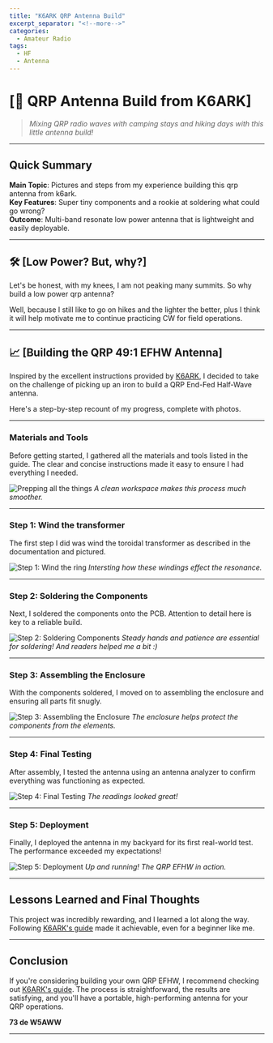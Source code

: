 ```yaml
---
title: "K6ARK QRP Antenna Build"
excerpt_separator: "<!--more-->"
categories:
  - Amateur Radio
tags:
  - HF
  - Antenna
---
```


# [📡 QRP Antenna Build from K6ARK]

> *Mixing QRP radio waves with camping stays and hiking days with this little antenna build!*

---

## Quick Summary
**Main Topic**: Pictures and steps from my experience building this qrp antenna from k6ark.  
**Key Features**: Super tiny components and a rookie at soldering what could go wrong?  
**Outcome**: Multi-band resonate low power antenna that is lightweight and easily deployable.  

<!--more-->

---

## 🛠 [Low Power?  But, why?]

Let's be honest, with my knees, I am not peaking many summits.  So why build a low power qrp antenna? 

Well, because I still like to go on hikes and the lighter the better, plus I think it will help motivate me to continue practicing CW for field operations.

---

## 📈 [Building the QRP 49:1 EFHW Antenna]

Inspired by the excellent instructions provided by [K6ARK](https://k6ark.com/qrp-491-efhw-build-instructions/),
I decided to take on the challenge of picking up an iron to build a QRP End-Fed Half-Wave antenna. 

Here's a step-by-step recount of my progress, complete with photos.

---

### Materials and Tools

Before getting started, I gathered all the materials and tools listed in the guide. The clear and concise instructions made it easy to ensure I had everything I needed.


![Prepping all the things](/images/k6ark_qrp_1.jpg)
*A clean workspace makes this process much smoother.*

---

### Step 1: Wind the transformer
The first step I did was wind the toroidal transformer as described in the documentation and pictured. 

![Step 1: Wind the ring](/images/k6ark_qrp_2.jpg)
*Intersting how these windings effect the resonance.*

---

### Step 2: Soldering the Components
Next, I soldered the components onto the PCB. Attention to detail here is key to a reliable build.

![Step 2: Soldering Components](/images/k6ark_qrp_3.jpg)
*Steady hands and patience are essential for soldering! And readers helped me a bit :)*

---

### Step 3: Assembling the Enclosure
With the components soldered, I moved on to assembling the enclosure and ensuring all parts fit snugly.

![Step 3: Assembling the Enclosure](/images/k6ark_qrp_4.jpg)
*The enclosure helps protect the components from the elements.*

---

### Step 4: Final Testing
After assembly, I tested the antenna using an antenna analyzer to confirm everything was functioning as expected.

![Step 4: Final Testing](/images/k6ark_qrp_5.jpg)
*The readings looked great!*

---

### Step 5: Deployment
Finally, I deployed the antenna in my backyard for its first real-world test. The performance exceeded my expectations!

![Step 5: Deployment](/images/k6ark_qrp_6.jpg)
*Up and running! The QRP EFHW in action.*

---

## Lessons Learned and Final Thoughts

This project was incredibly rewarding, and I learned a lot along the way. Following [K6ARK's guide](https://k6ark.com/qrp-491-efhw-build-instructions/) made it achievable, even for a beginner like me.


---

## Conclusion

If you're considering building your own QRP EFHW, I recommend checking out [K6ARK's guide](https://k6ark.com/qrp-491-efhw-build-instructions/). The process is straightforward, the results are satisfying, and you'll have a portable, high-performing antenna for your QRP operations.

**73 de W5AWW**

---
